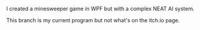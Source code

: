 I created a minesweeper game in WPF but with a complex NEAT AI system.

This branch is my current program but not what's on the itch.io page.
